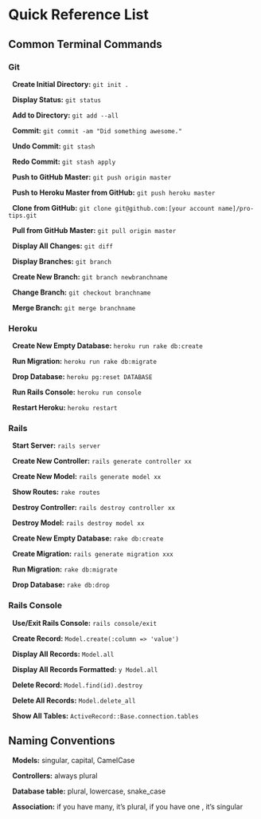 # Quick Reference List

## Common Terminal Commands

### Git

&nbsp;&nbsp;**Create Initial Directory:** `git init .`

&nbsp;&nbsp;**Display Status:** `git status`

&nbsp;&nbsp;**Add to Directory:** `git add --all`

&nbsp;&nbsp;**Commit:** `git commit -am "Did something awesome."`

&nbsp;&nbsp;**Undo Commit:**	`git stash`

&nbsp;&nbsp;**Redo Commit:**	`git stash apply`

&nbsp;&nbsp;**Push to GitHub Master:** `git push origin master`

&nbsp;&nbsp;**Push to Heroku Master from GitHub:**	`git push heroku master`

&nbsp;&nbsp;**Clone from GitHub:** `git clone git@github.com:[your account name]/pro-tips.git`

&nbsp;&nbsp;**Pull from GitHub Master:** `git pull origin master`

&nbsp;&nbsp;**Display All Changes:** `git diff`

&nbsp;&nbsp;**Display Branches:**	`git branch`

&nbsp;&nbsp;**Create New Branch:** `git branch newbranchname`

&nbsp;&nbsp;**Change Branch:** `git checkout branchname`

&nbsp;&nbsp;**Merge Branch:**	`git merge branchname`

### Heroku

&nbsp;&nbsp;**Create New Empty Database:** `heroku run rake db:create`

&nbsp;&nbsp;**Run Migration:** `heroku run rake db:migrate`

&nbsp;&nbsp;**Drop Database:** `heroku pg:reset DATABASE`

&nbsp;&nbsp;**Run Rails Console:** `heroku run console`

&nbsp;&nbsp;**Restart Heroku:**	`heroku restart`

### Rails

&nbsp;&nbsp;**Start Server:** `rails server`

&nbsp;&nbsp;**Create New Controller:** `rails generate controller xx`

&nbsp;&nbsp;**Create New Model:**	`rails generate model xx`

&nbsp;&nbsp;**Show Routes:** `rake routes`

&nbsp;&nbsp;**Destroy Controller:**	`rails destroy controller xx`

&nbsp;&nbsp;**Destroy Model:** `rails destroy model xx`

&nbsp;&nbsp;**Create New Empty Database:** `rake db:create`

&nbsp;&nbsp;**Create Migration:**	`rails generate migration xxx`

&nbsp;&nbsp;**Run Migration:** `rake db:migrate`

&nbsp;&nbsp;**Drop Database:** `rake db:drop`

### Rails Console

&nbsp;&nbsp;**Use/Exit Rails Console:**	`rails console/exit`

&nbsp;&nbsp;**Create Record:** `Model.create(:column => 'value')`

&nbsp;&nbsp;**Display All Records:** `Model.all`

&nbsp;&nbsp;**Display All Records Formatted:** `y Model.all`

&nbsp;&nbsp;**Delete Record:** `Model.find(id).destroy`

&nbsp;&nbsp;**Delete All Records:**	`Model.delete_all`

&nbsp;&nbsp;**Show All Tables:** `ActiveRecord::Base.connection.tables`

## Naming Conventions

&nbsp;&nbsp;**Models:** singular, capital, CamelCase

&nbsp;&nbsp;**Controllers:** always plural

&nbsp;&nbsp;**Database table:** plural, lowercase, snake_case

&nbsp;&nbsp;**Association:** if you have many, it’s plural, if you have one , it’s singular
